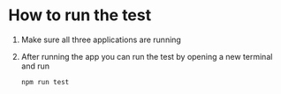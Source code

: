# How to run the test

1. Make sure all three applications are running
2. After running the app you can run the test by opening a new terminal and run

    ```bash
    npm run test
    ```
